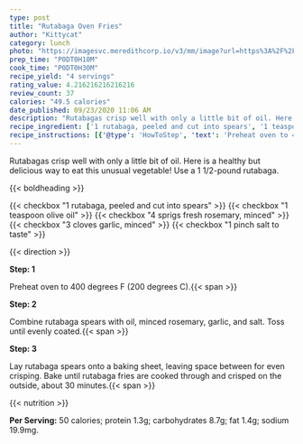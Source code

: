 ```yaml
---
type: post
title: "Rutabaga Oven Fries"
author: "Kittycat"
category: lunch
photo: "https://imagesvc.meredithcorp.io/v3/mm/image?url=https%3A%2F%2Fimages.media-allrecipes.com%2Fuserphotos%2F944223.jpg"
prep_time: "P0DT0H10M"
cook_time: "P0DT0H30M"
recipe_yield: "4 servings"
rating_value: 4.216216216216216
review_count: 37
calories: "49.5 calories"
date_published: 09/23/2020 11:06 AM
description: "Rutabagas crisp well with only a little bit of oil. Here is a healthy but delicious way to eat this unusual vegetable! Use a 1 1/2-pound rutabaga."
recipe_ingredient: ['1 rutabaga, peeled and cut into spears', '1 teaspoon olive oil', '4 sprigs fresh rosemary, minced', '3 cloves garlic, minced', '1 pinch salt to taste']
recipe_instructions: [{'@type': 'HowToStep', 'text': 'Preheat oven to 400 degrees F (200 degrees C).\n'}, {'@type': 'HowToStep', 'text': 'Combine rutabaga spears with oil, minced rosemary, garlic, and salt.  Toss until evenly coated.\n'}, {'@type': 'HowToStep', 'text': 'Lay rutabaga spears onto a baking sheet, leaving space between for even crisping. Bake until rutabaga fries are cooked through and crisped on the outside, about 30 minutes.\n'}]
---
```


Rutabagas crisp well with only a little bit of oil. Here is a healthy but delicious way to eat this unusual vegetable! Use a 1 1/2-pound rutabaga. 

{{< boldheading >}}

{{< checkbox "1  rutabaga, peeled and cut into spears" >}}
{{< checkbox "1 teaspoon olive oil" >}}
{{< checkbox "4 sprigs fresh rosemary, minced" >}}
{{< checkbox "3 cloves garlic, minced" >}}
{{< checkbox "1 pinch salt to taste" >}}


{{< direction >}}

**Step: 1**

Preheat oven to 400 degrees F (200 degrees C).{{< span >}}

**Step: 2**

Combine rutabaga spears with oil, minced rosemary, garlic, and salt.  Toss until evenly coated.{{< span >}}

**Step: 3**

Lay rutabaga spears onto a baking sheet, leaving space between for even crisping. Bake until rutabaga fries are cooked through and crisped on the outside, about 30 minutes.{{< span >}}

{{< nutrition >}}

**Per Serving:** 50 calories; protein 1.3g; carbohydrates 8.7g; fat 1.4g; sodium 19.9mg.